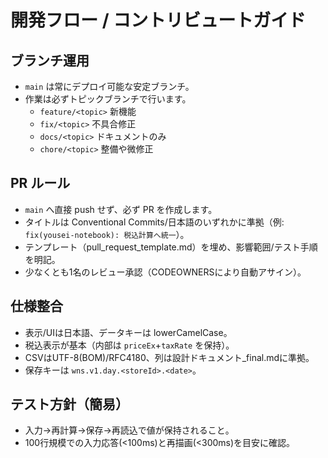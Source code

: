 # 開発フロー / コントリビュートガイド

## ブランチ運用
- `main` は常にデプロイ可能な安定ブランチ。
- 作業は必ずトピックブランチで行います。
  - `feature/<topic>` 新機能
  - `fix/<topic>` 不具合修正
  - `docs/<topic>` ドキュメントのみ
  - `chore/<topic>` 整備や微修正

## PR ルール
- `main` へ直接 push せず、必ず PR を作成します。
- タイトルは Conventional Commits/日本語のいずれかに準拠（例: `fix(yousei-notebook): 税込計算へ統一`）。
- テンプレート（pull_request_template.md）を埋め、影響範囲/テスト手順を明記。
- 少なくとも1名のレビュー承認（CODEOWNERSにより自動アサイン）。

## 仕様整合
- 表示/UIは日本語、データキーは lowerCamelCase。
- 税込表示が基本（内部は `priceEx`+`taxRate` を保持）。
- CSVはUTF-8(BOM)/RFC4180、列は設計ドキュメント_final.mdに準拠。
- 保存キーは `wns.v1.day.<storeId>.<date>`。

## テスト方針（簡易）
- 入力→再計算→保存→再読込で値が保持されること。
- 100行規模での入力応答(<100ms)と再描画(<300ms)を目安に確認。

